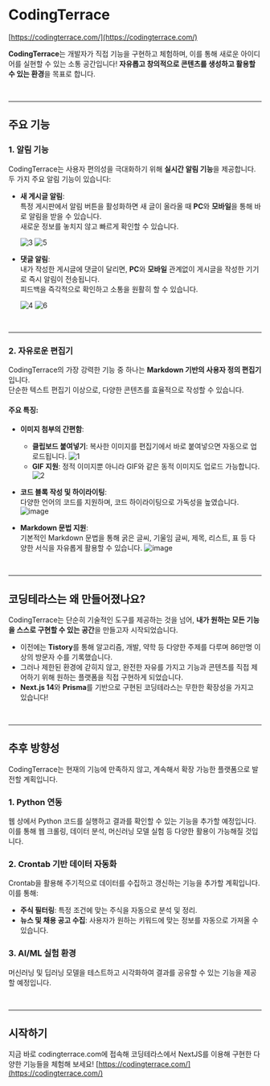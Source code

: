 # CodingTerrace

[https://codingterrace.com/](https://codingterrace.com/)

**CodingTerrace**는 개발자가 직접 기능을 구현하고 체험하며, 이를 통해 새로운 아이디어를 실현할 수 있는 소통 공간입니다!
**자유롭고 창의적으로 콘텐츠를 생성하고 활용할 수 있는 환경**을 목표로 합니다.

<br>

---

## 주요 기능

### **1. 알림 기능**
CodingTerrace는 사용자 편의성을 극대화하기 위해 **실시간 알림 기능**을 제공합니다.  
두 가지 주요 알림 기능이 있습니다:

- **새 게시글 알림**:  
  특정 게시판에서 알림 버튼을 활성화하면 새 글이 올라올 때 **PC**와 **모바일**을 통해 바로 알림을 받을 수 있습니다.  
  새로운 정보를 놓치지 않고 빠르게 확인할 수 있습니다.
  
  ![3](https://github.com/user-attachments/assets/d3539bd0-50d7-4481-8bbc-4ce36c35b824)
  ![5](https://github.com/user-attachments/assets/16e8d699-dedc-4fd8-bc83-d8de7a486e41)

- **댓글 알림**:  
  내가 작성한 게시글에 댓글이 달리면, **PC**와 **모바일** 관계없이 게시글을 작성한 기기로 즉시 알림이 전송됩니다.  
  피드백을 즉각적으로 확인하고 소통을 원활히 할 수 있습니다.
  
  ![4](https://github.com/user-attachments/assets/c1474df3-9a98-4efb-99f3-0e0d1871b580)
  ![6](https://github.com/user-attachments/assets/b160dc96-297c-46ec-9d20-4d93971e868f)

<br>

---

### **2. 자유로운 편집기**
CodingTerrace의 가장 강력한 기능 중 하나는 **Markdown 기반의 사용자 정의 편집기**입니다.  
단순한 텍스트 편집기 이상으로, 다양한 콘텐츠를 효율적으로 작성할 수 있습니다.

#### 주요 특징:
- **이미지 첨부의 간편함**:  
  - **클립보드 붙여넣기**: 복사한 이미지를 편집기에서 바로 붙여넣으면 자동으로 업로드됩니다.
    ![1](https://github.com/user-attachments/assets/0cff9300-0f88-4978-985d-34f3d4c1deda)
  - **GIF 지원**: 정적 이미지뿐 아니라 GIF와 같은 동적 이미지도 업로드 가능합니다.
    ![2](https://github.com/user-attachments/assets/1f943d82-cd6c-4632-b499-29ce0f21523c)


- **코드 블록 작성 및 하이라이팅**:  
  다양한 언어의 코드를 지원하며, 코드 하이라이팅으로 가독성을 높였습니다.
  ![image](https://github.com/user-attachments/assets/1d94b899-8101-4fbf-938d-0f846757f709)

- **Markdown 문법 지원**:  
  기본적인 Markdown 문법을 통해 굵은 글씨, 기울임 글씨, 제목, 리스트, 표 등 다양한 서식을 자유롭게 활용할 수 있습니다.
  ![image](https://github.com/user-attachments/assets/7ecf1721-0ecb-4f06-b929-865bb4bfa1a9)

<br>

---

## 코딩테라스는 왜 만들어졌나요?

CodingTerrace는 단순히 기술적인 도구를 제공하는 것을 넘어, **내가 원하는 모든 기능을 스스로 구현할 수 있는 공간**을 만들고자 시작되었습니다.

- 이전에는 **Tistory**를 통해 알고리즘, 개발, 약학 등 다양한 주제를 다루며 86만명 이상의 방문자 수를 기록했습니다.
- 그러나 제한된 환경에 갇히지 않고, 완전한 자유를 가지고 기능과 콘텐츠를 직접 제어하기 위해 원하는 플랫폼을 직접 구현하게 되었습니다.
- **Next.js 14**와 **Prisma**를 기반으로 구현된 코딩테라스는 무한한 확장성을 가지고 있습니다!

<br>

---

## 추후 방향성

CodingTerrace는 현재의 기능에 만족하지 않고, 계속해서 확장 가능한 플랫폼으로 발전할 계획입니다.

### **1. Python 연동**
웹 상에서 Python 코드를 실행하고 결과를 확인할 수 있는 기능을 추가할 예정입니다.  
이를 통해 웹 크롤링, 데이터 분석, 머신러닝 모델 실험 등 다양한 활용이 가능해질 것입니다.

### **2. Crontab 기반 데이터 자동화**
Crontab을 활용해 주기적으로 데이터를 수집하고 갱신하는 기능을 추가할 계획입니다.  
이를 통해:
- **주식 필터링**: 특정 조건에 맞는 주식을 자동으로 분석 및 정리.
- **뉴스 및 채용 공고 수집**: 사용자가 원하는 키워드에 맞는 정보를 자동으로 가져올 수 있습니다.

### **3. AI/ML 실험 환경**
머신러닝 및 딥러닝 모델을 테스트하고 시각화하여 결과를 공유할 수 있는 기능을 제공할 예정입니다.

<br>

---

## 시작하기

지금 바로 codingterrace.com에 접속해 코딩테라스에서 NextJS를 이용해 구현한 다양한 기능들을 체험해 보세요!
[https://codingterrace.com/](https://codingterrace.com/)

<br>


